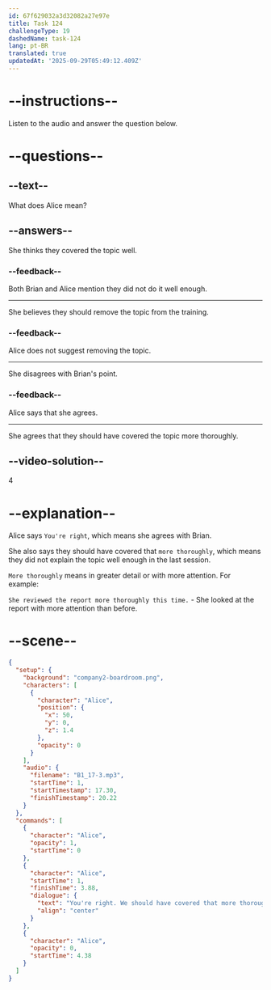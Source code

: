 ```yaml
---
id: 67f629032a3d32082a27e97e
title: Task 124
challengeType: 19
dashedName: task-124
lang: pt-BR
translated: true
updatedAt: '2025-09-29T05:49:12.409Z'
---
```


<!-- (audio) Alice: You're right. We should have covered that more thoroughly in the last session. -->

# --instructions--

Listen to the audio and answer the question below.

# --questions--

## --text--

What does Alice mean?

## --answers--

She thinks they covered the topic well.

### --feedback--

Both Brian and Alice mention they did not do it well enough.

---

She believes they should remove the topic from the training.

### --feedback--

Alice does not suggest removing the topic.

---

She disagrees with Brian's point.

### --feedback--

Alice says that she agrees.

---

She agrees that they should have covered the topic more thoroughly.

## --video-solution--

4

# --explanation--

Alice says `You're right`, which means she agrees with Brian.

She also says they should have covered that `more thoroughly`, which means they did not explain the topic well enough in the last session.

`More thoroughly` means in greater detail or with more attention. For example:

`She reviewed the report more thoroughly this time.` - She looked at the report with more attention than before.

# --scene--

```json
{
  "setup": {
    "background": "company2-boardroom.png",
    "characters": [
      {
        "character": "Alice",
        "position": {
          "x": 50,
          "y": 0,
          "z": 1.4
        },
        "opacity": 0
      }
    ],
    "audio": {
      "filename": "B1_17-3.mp3",
      "startTime": 1,
      "startTimestamp": 17.30,
      "finishTimestamp": 20.22
    }
  },
  "commands": [
    {
      "character": "Alice",
      "opacity": 1,
      "startTime": 0
    },
    {
      "character": "Alice",
      "startTime": 1,
      "finishTime": 3.88,
      "dialogue": {
        "text": "You're right. We should have covered that more thoroughly in the last session.",
        "align": "center"
      }
    },
    {
      "character": "Alice",
      "opacity": 0,
      "startTime": 4.38
    }
  ]
}
```

